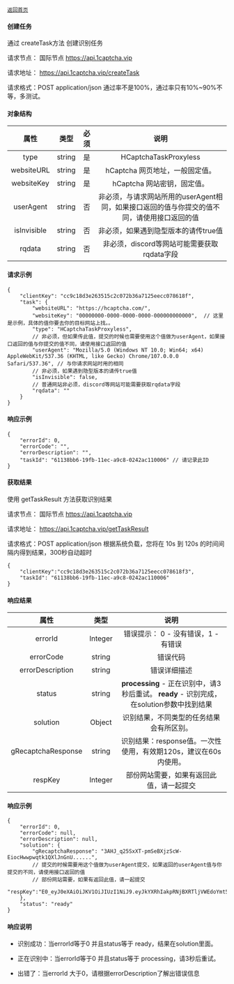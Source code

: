 [`返回首页`](../README.md)

#### 创建任务
通过 createTask方法 创建识别任务

请求节点： 
国际节点
 https://api.1captcha.vip 
 

请求地址： https://api.1captcha.vip/createTask

请求格式：POST application/json
通过率不是100%，通过率只有10%~90%不等，多测试。
#### 对象结构

| 属性 | 类型 | 必须 | 说明 | 
|:--------------------------------------------:|:--------------------------------------------:|:--------------------------------------------:|:--------------------------------------------:|
| type              | string        | 是 | HCaptchaTaskProxyless   |  
| websiteURL        | string        | 是 | hCaptcha 网页地址，一般固定值。   |  
| websiteKey        | string        | 是 | hCaptcha 网站密钥，固定值。   |  
| userAgent         | string        | 否 | 非必须，与请求网站所用的userAgent相同，如果接口返回的值与你提交的值不同，请使用接口返回的值| 
| isInvisible       | string        | 否 | 非必须，如果遇到隐型版本的请传true值   |  
| rqdata            | string        | 否 | 非必须，discord等网站可能需要获取rqdata字段   |  

#### 请求示例

 
```
{
    "clientKey": "cc9c18d3e263515c2c072b36a7125eecc078618f",
    "task": {
        "websiteURL": "https://hcaptcha.com/",
        "websiteKey": "00000000-0000-0000-0000-000000000000",  // 这里是示例，具体的值你要去你的目标网站上找。。
        "type": "HCaptchaTaskProxyless",
        // 非必须，但如果传此值，提交的时候也需要使用这个值做为userAgent，如果接口返回的值与你提交的值不同，请使用接口返回的值
        "userAgent": "Mozilla/5.0 (Windows NT 10.0; Win64; x64) AppleWebKit/537.36 (KHTML, like Gecko) Chrome/107.0.0.0 Safari/537.36", // 与你请求网站时用的相同
        // 非必须，如果遇到隐型版本的请传true值
        "isInvisible": false,
        // 普通网站非必须，discord等网站可能需要获取rqdata字段
        "rqdata": ""
    }
}
```

#### 响应示例

```
{
    "errorId": 0,
    "errorCode": "",
    "errorDescription": "",
    "taskId": "61138bb6-19fb-11ec-a9c8-0242ac110006" // 请记录此ID
}
```

#### 获取结果
使用 getTaskResult 方法获取识别结果

请求节点： 
国际节点
 https://api.1captcha.vip 
 
请求地址： https://api.1captcha.vip/getTaskResult

请求格式：POST application/json
根据系统负载，您将在 10s 到 120s 的时间间隔内得到结果，300秒自动超时


```
{
    "clientKey":"cc9c18d3e263515c2c072b36a7125eecc078618f3",
    "taskId": "61138bb6-19fb-11ec-a9c8-0242ac110006"
}
```
#### 响应结果

| 属性 | 类型 |  说明 | 
|:--------------------------------------------:|:--------------------------------------------:|:--------------------------------------------:|
| errorId              | Integer        | 错误提示： 0 - 没有错误，1 - 有错误   |  
| errorCode            | string         | 错误代码   |  
| errorDescription     | string         | 错误详细描述   |  
| status               | string         | **processing** - 正在识别中，请3秒后重试。    **ready** - 识别完成，在solution参数中找到结果   |  
| solution             | Object         | 识别结果，不同类型的任务结果会有所区别。   |  
| gRecaptchaResponse   | string         | 识别结果：response值。一次性使用，有效期120s，建议在60s内使用。   |  
| respKey              | Integer        | 部份网站需要，如果有返回此值，请一起提交 |  


#### 响应示例

```
{
    "errorId": 0,
    "errorCode": null,
    "errorDescription": null,
    "solution": {
        "gRecaptchaResponse": "3AHJ_q25SxXT-pmSeBXjzScW-EiocHwwpwqtk1QXlJnGnU......",
        // 提交的时候需要用这个值做为userAgent提交，如果返回的userAgent值与你提交的不同，请使用接口返回的值
        // 部份网站需要，如果有返回此值，请一起提交
        "respKey":"E0_eyJ0eXAiOiJKV1OiJIUzI1NiJ9.eyJkYXRhIakpRNjBXRTljVWEdoYmt5a2NqVGlGdWpsSlpmVjcza...",
    },
    "status": "ready"
}
```

#### 响应说明
- 识别成功：当errorId等于0 并且status等于 ready，结果在solution里面。

- 正在识别中：当errorId等于0 并且status等于 processing，请3秒后重试。

- 出错了：当errorId 大于0，请根据errorDescription了解出错误信息
